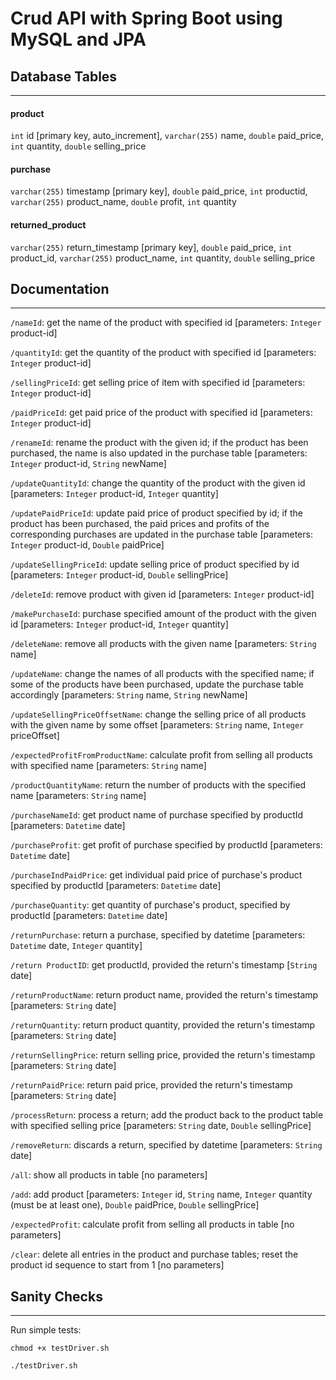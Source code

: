 # Crud API with Spring Boot using MySQL and JPA

## Database Tables
---
#### product 
`int` id [primary key, auto_increment], `varchar(255)` name, `double` paid_price, `int` quantity, `double` selling_price

#### purchase
`varchar(255)` timestamp [primary key], `double` paid_price, `int` productid, `varchar(255)` product_name, `double` profit, `int` quantity

#### returned_product
`varchar(255)` return_timestamp [primary key], `double` paid_price, `int` product_id, `varchar(255)` product_name, `int` quantity, `double` selling_price 

## Documentation
---

`/nameId`: get the name of the product with specified id  [parameters: `Integer` product-id]

`/quantityId`: get the quantity of the product with specified id [parameters: `Integer` product-id]

`/sellingPriceId`: get selling price of item with specified id [parameters: `Integer` product-id]

`/paidPriceId`: get paid price of the product with specified id [parameters: `Integer` product-id]

`/renameId`: rename the product with the given id; if the product has been purchased, the name is also updated in the purchase table [parameters: `Integer` product-id, `String` newName]

`/updateQuantityId`: change the quantity of the product with the given id [parameters: `Integer` product-id, `Integer` quantity]

`/updatePaidPriceId`: update paid price of product specified by id; if the product has been purchased, the paid prices and profits of the corresponding purchases are updated in the purchase table [parameters: `Integer` product-id, `Double` paidPrice]

`/updateSellingPriceId`: update selling price of product specified by id [parameters: `Integer` product-id, `Double` sellingPrice]

`/deleteId`: remove product with given id [parameters: `Integer` product-id]

`/makePurchaseId`: purchase specified amount of the product with the given id [parameters: `Integer` product-id, `Integer` quantity]

`/deleteName`: remove all products with the given name [parameters: `String` name]

`/updateName`: change the names of all products with the specified name; if some of the products have been purchased, update the purchase table accordingly [parameters: `String` name, `String` newName]

`/updateSellingPriceOffsetName`: change the selling price of all products with the given name by some offset [parameters: `String` name, `Integer` priceOffset]

`/expectedProfitFromProductName`: calculate profit from selling all products with specified name [parameters: `String` name]

`/productQuantityName`: return the number of products with the specified name [parameters: `String` name]

`/purchaseNameId`: get product name of purchase specified by productId [parameters: `Datetime` date]

`/purchaseProfit`: get profit of purchase specified by productId [parameters: `Datetime` date]

`/purchaseIndPaidPrice`: get individual paid price of purchase's product specified by productId [parameters: `Datetime` date]

`/purchaseQuantity`: get quantity of purchase's product, specified by productId [parameters: `Datetime` date]

`/returnPurchase`: return a purchase, specified by datetime [parameters: `Datetime` date, `Integer` quantity]

`/return ProductID`: get productId, provided the return's timestamp [`String` date]

`/returnProductName`: return product name, provided the return's timestamp [parameters: `String` date]

`/returnQuantity`: return product quantity, provided the return's timestamp [parameters: `String` date]

`/returnSellingPrice`: return selling price, provided the return's timestamp [parameters: `String` date]

`/returnPaidPrice`: return paid price, provided the return's timestamp [parameters: `String` date]

`/processReturn`: process a return; add the product back to the product table with specified selling price [parameters: `String` date, `Double` sellingPrice]

`/removeReturn`: discards a return, specified by datetime [parameters: `String` date]

`/all`: show all products in table [no parameters]

`/add`: add product [parameters: `Integer` id, `String` name, `Integer` quantity (must be at least one), `Double` paidPrice, `Double` sellingPrice]

`/expectedProfit`: calculate profit from selling all products in table [no parameters]

`/clear`: delete all entries in the product and purchase tables; reset the product id sequence to start from 1 [no parameters]


## Sanity Checks
---
Run simple tests:

`chmod +x testDriver.sh`

`./testDriver.sh`


